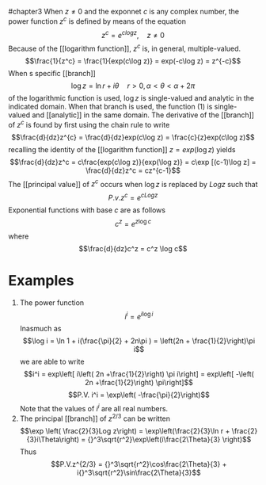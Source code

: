 #chapter3 
When $z\neq 0$ and the exponnet $c$ is any complex number, the power function $z^c$ is defined by means of the equation $$z^c = e^{clog z}, \quad z\neq 0$$ Because of the [[logarithm function]], $z^c$ is, in general, multiple-valued. $$\frac{1}{z^c} = \frac{1}{exp(c\log z)} = exp(-c\log z) = z^{-c}$$ When s specific [[branch]] $$\log z = \ln r + i\theta \quad r > 0, \alpha < \theta < \alpha + 2\pi$$ of the logarithmic function is used, $\log z$ is single-valued and analytic in the indicated domain. When that branch is used, the function (1) is single-valued and [[analytic]] in the same domain. The derivative of the [[branch]] of $z^c$ is found by first using the chain rule to write $$\frac{d}{dz}z^{c} = \frac{d}{dz}exp(c\log z) = \frac{c}{z}exp(c\log z)$$ recalling the identity of the [[logarithm function]] $z = exp(\log z)$ yields $$\frac{d}{dz}z^c = c\frac{exp(c\log z)}{exp(\log z)} = c\exp [(c-1)\log z] = \frac{d}{dz}z^c = cz^{c-1}$$ The [[principal value]] of $z^{c}$ occurs when $\log z$ is replaced by $Log z$ such that $$P.v. z^c = e^{cLog z}$$ Exponential functions with base $c$ are as follows $$c^z = e^{z\log c}$$ where $$\frac{d}{dz}c^z = c^z \log c$$

# Examples
1. The power function $$i^i = e^{i\log i}$$ Inasmuch as $$\log i = \ln 1 + i(\frac{\pi}{2} + 2n\pi ) = \left(2n + \frac{1}{2}\right)\pi i$$ we are able to write $$i^i = exp\left[ i\left( 2n +\frac{1}{2}\right) \pi i\right] = exp\left[ -\left( 2n +\frac{1}{2}\right) \pi\right]$$ $$P.V. i^i = \exp\left( -\frac{\pi}{2}\right)$$ Note that the values of $i^i$ are all real numbers.
2. The principal [[branch]] of $z^{2/3}$ can be written $$\exp \left( \frac{2}{3}Log z\right) = \exp\left(\frac{2}{3}\ln r + \frac{2}{3}i\Theta\right) = {}^3\sqrt{r^2}\exp\left(i\frac{2\Theta}{3} \right)$$ Thus $$P.V.z^{2/3} = {}^3\sqrt{r^2}\cos\frac{2\Theta}{3} + i{}^3\sqrt{r^2}\sin\frac{2\Theta}{3}$$
